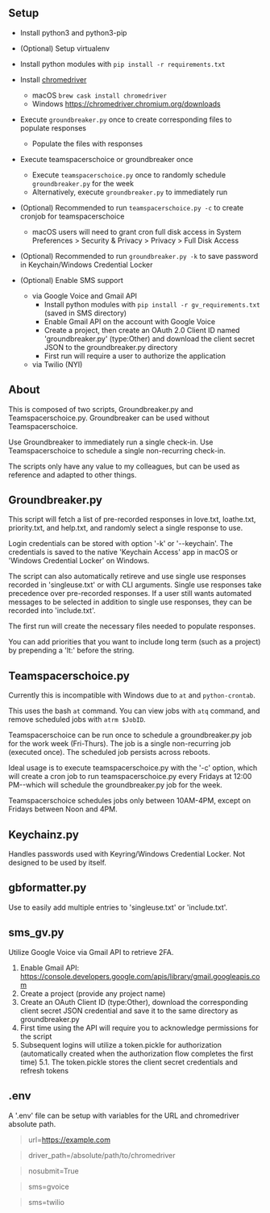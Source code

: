## Setup

* Install python3 and python3-pip

* (Optional) Setup virtualenv

* Install python modules with `pip install -r requirements.txt`

* Install [chromedriver](https://chromedriver.chromium.org/)
  * macOS `brew cask install chromedriver`
  * Windows https://chromedriver.chromium.org/downloads

* Execute `groundbreaker.py` once to create corresponding files to populate responses
  * Populate the files with responses

* Execute teamspacerschoice or groundbreaker once
  * Execute `teamspacerschoice.py` once to randomly schedule `groundbreaker.py` for the week
  * Alternatively, execute `groundbreaker.py` to immediately run

* (Optional) Recommended to run `teamspacerschoice.py -c` to create cronjob for teamspacerschoice
  * macOS users will need to grant cron full disk access in System Preferences > Security & Privacy > Privacy > Full Disk Access

* (Optional) Recommended to run `groundbreaker.py -k` to save password in Keychain/Windows Credential Locker

* (Optional) Enable SMS support
  * via Google Voice and Gmail API
    * Install python modules with `pip install -r gv_requirements.txt` (saved in SMS directory)
    * Enable Gmail API on the account with Google Voice
    * Create a project, then create an OAuth 2.0 Client ID named 'groundbreaker.py' (type:Other) and download the client secret JSON to the groundbreaker.py directory
    * First run will require a user to authorize the application
  * via Twilio (NYI)

## About

This is composed of two scripts, Groundbreaker.py and Teamspacerschoice.py. Groundbreaker can be used without Teamspacerschoice.

Use Groundbreaker to immediately run a single check-in. Use Teamspacerschoice to schedule a single non-recurring check-in.

The scripts only have any value to my colleagues, but can be used as reference and adapted to other things.


## Groundbreaker.py 

This script will fetch a list of pre-recorded responses in love.txt, loathe.txt, priority.txt, and help.txt, and randomly select a single response to use.

Login credentials can be stored with option '-k' or '--keychain'. The credentials is saved to the native 'Keychain Access' app in macOS or 'Windows Credential Locker' on Windows.

The script can also automatically retireve and use single use responses recorded in 'singleuse.txt' or with CLI arguments. Single use responses take precedence over pre-recorded responses. If a user still wants automated messages to be selected in addition to single use responses, they can be recorded into 'include.txt'.

The first run will create the necessary files needed to populate responses.

You can add priorities that you want to include long term (such as a project) by prepending a 'lt:' before the string.

## Teamspacerschoice.py

Currently this is incompatible with Windows due to `at` and `python-crontab`.

This uses the bash `at` command. You can view jobs with `atq` command, and remove scheduled jobs with `atrm $JobID`.

Teamspacerschoice can be run once to schedule a groundbreaker.py job for the work week (Fri-Thurs). The job is a single non-recurring job (executed once). The scheduled job persists across reboots.

Ideal usage is to execute teamspacerschoice.py with the '-c' option, which will create a cron job to run teamspacerschoice.py every Fridays at 12:00 PM--which will schedule the groundbreaker.py job for the week.

Teamspacerschoice schedules jobs only between 10AM-4PM, except on Fridays between Noon and 4PM.

## Keychainz.py

Handles passwords used with Keyring/Windows Credential Locker. Not designed to be used by itself.

## gbformatter.py

Use to easily add multiple entries to 'singleuse.txt' or 'include.txt'.

## sms_gv.py

Utilize Google Voice via Gmail API to retrieve 2FA.
  1. Enable Gmail API: https://console.developers.google.com/apis/library/gmail.googleapis.com
  2. Create a project (provide any project name)
  3. Create an OAuth Client ID (type:Other), download the corresponding client secret JSON credential and save it to the same directory as groundbreaker.py
  4. First time using the API will require you to acknowledge permissions for the script
  5. Subsequent logins will utilize a token.pickle for authorization (automatically created when the authorization flow completes the first time)
    5.1. The token.pickle stores the client secret credentials and refresh tokens

## .env

A '.env' file can be setup with variables for the URL and chromedriver absolute path.

> url=https://example.com

> driver_path=/absolute/path/to/chromedriver

> nosubmit=True

> sms=gvoice

> sms=twilio

